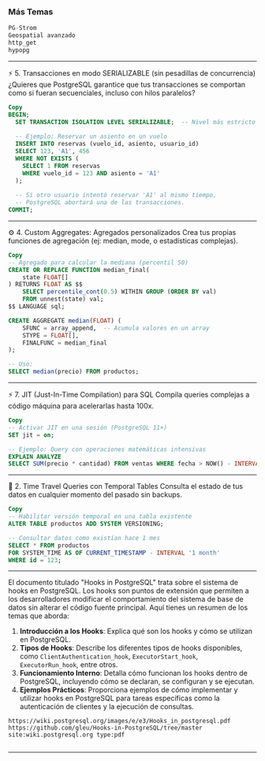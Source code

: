 
 
### Más Temas
```sql 
PG-Strom
Geospatial avanzado
http_get
hypopg
``` 

----------------------------------------------------------------------------------------

⚡ 5. Transacciones en modo SERIALIZABLE (sin pesadillas de concurrencia)
¿Quieres que PostgreSQL garantice que tus transacciones se comportan como si fueran secuenciales, incluso con hilos paralelos?

```sql 
Copy
BEGIN;
  SET TRANSACTION ISOLATION LEVEL SERIALIZABLE;  -- Nivel más estricto
  
  -- Ejemplo: Reservar un asiento en un vuelo
  INSERT INTO reservas (vuelo_id, asiento, usuario_id)
  SELECT 123, 'A1', 456
  WHERE NOT EXISTS (
    SELECT 1 FROM reservas 
    WHERE vuelo_id = 123 AND asiento = 'A1'
  );
  
  -- Si otro usuario intentó reservar 'A1' al mismo tiempo, 
  -- PostgreSQL abortará una de las transacciones.
COMMIT;

```
----------------------------------------------------------------------------------------


⚙️ 4. Custom Aggregates: Agregados personalizados
Crea tus propias funciones de agregación (ej: median, mode, o estadísticas complejas).

```sql 
Copy
-- Agregado para calcular la mediana (percentil 50)
CREATE OR REPLACE FUNCTION median_final(
    state FLOAT[]
) RETURNS FLOAT AS $$
    SELECT percentile_cont(0.5) WITHIN GROUP (ORDER BY val)
    FROM unnest(state) val;
$$ LANGUAGE sql;

CREATE AGGREGATE median(FLOAT) (
    SFUNC = array_append,  -- Acumula valores en un array
    STYPE = FLOAT[],
    FINALFUNC = median_final
);

-- Uso:
SELECT median(precio) FROM productos;
```
----------------------------------------------------------------------------------------

⚡ 7. JIT (Just-In-Time Compilation) para SQL
Compila queries complejas a código máquina para acelerarlas hasta 100x.

```sql 
Copy
-- Activar JIT en una sesión (PostgreSQL 11+)
SET jit = on;

-- Ejemplo: Query con operaciones matemáticas intensivas
EXPLAIN ANALYZE 
SELECT SUM(precio * cantidad) FROM ventas WHERE fecha > NOW() - INTERVAL '1 month';
```

----------------------------------------------------------------------------------------

🔮 2. Time Travel Queries con Temporal Tables
Consulta el estado de tus datos en cualquier momento del pasado sin backups.

```sql 
Copy
-- Habilitar versión temporal en una tabla existente
ALTER TABLE productos ADD SYSTEM VERSIONING;

-- Consultar datos como existían hace 1 mes
SELECT * FROM productos 
FOR SYSTEM_TIME AS OF CURRENT_TIMESTAMP - INTERVAL '1 month'
WHERE id = 123;
```

----------------------------------------------------------------------------------------


El documento titulado "Hooks in PostgreSQL" trata sobre el sistema de hooks en PostgreSQL. Los hooks son puntos de extensión que permiten a los desarrolladores modificar el comportamiento del sistema de base de datos sin alterar el código fuente principal. Aquí tienes un resumen de los temas que aborda:

1. **Introducción a los Hooks**: Explica qué son los hooks y cómo se utilizan en PostgreSQL.
2. **Tipos de Hooks**: Describe los diferentes tipos de hooks disponibles, como `ClientAuthentication_hook`, `ExecutorStart_hook`, `ExecutorRun_hook`, entre otros.
3. **Funcionamiento Interno**: Detalla cómo funcionan los hooks dentro de PostgreSQL, incluyendo cómo se declaran, se configuran y se ejecutan.
4. **Ejemplos Prácticos**: Proporciona ejemplos de cómo implementar y utilizar hooks en PostgreSQL para tareas específicas como la autenticación de clientes y la ejecución de consultas.
```
https://wiki.postgresql.org/images/e/e3/Hooks_in_postgresql.pdf
https://github.com/gleu/Hooks-in-PostgreSQL/tree/master
site:wiki.postgresql.org type:pdf


```

----------------------------------------------------------------------------------------




